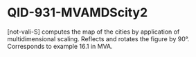 # QID-931-MVAMDScity2
[not-vali-S] computes the map of the cities by application of multidimensional scaling. Reflects and rotates the figure by 90°. Corresponds to example 16.1 in MVA.
